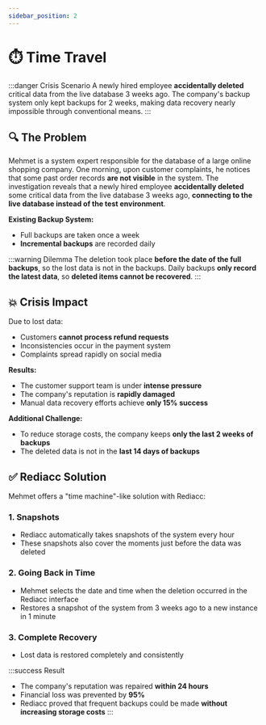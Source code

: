 ```yaml
---
sidebar_position: 2
---
```


# ⏱️ Time Travel

:::danger Crisis Scenario
A newly hired employee **accidentally deleted** critical data from the live database 3 weeks ago. The company's backup system only kept backups for 2 weeks, making data recovery nearly impossible through conventional means.
:::

## 🔍 The Problem

Mehmet is a system expert responsible for the database of a large online shopping company. One morning, upon customer complaints, he notices that some past order records **are not visible** in the system. The investigation reveals that a newly hired employee **accidentally deleted** some critical data from the live database 3 weeks ago, **connecting to the live database instead of the test environment**.

**Existing Backup System:** 
* Full backups are taken once a week
* **Incremental backups** are recorded daily

:::warning Dilemma
The deletion took place **before the date of the full backups**, so the lost data is not in the backups. Daily backups **only record the latest data**, so **deleted items cannot be recovered**.
:::

## 💥 Crisis Impact

Due to lost data:
* Customers **cannot process refund requests**
* Inconsistencies occur in the payment system
* Complaints spread rapidly on social media

**Results:**
* The customer support team is under **intense pressure**
* The company's reputation is **rapidly damaged**
* Manual data recovery efforts achieve **only 15% success**

**Additional Challenge:**
* To reduce storage costs, the company keeps **only the last 2 weeks of backups**
* The deleted data is not in the **last 14 days of backups**

## ✅ Rediacc Solution

Mehmet offers a "time machine"-like solution with Rediacc:

### 1. **Snapshots**
* Rediacc automatically takes snapshots of the system every hour
* These snapshots also cover the moments just before the data was deleted

### 2. **Going Back in Time**
* Mehmet selects the date and time when the deletion occurred in the Rediacc interface
* Restores a snapshot of the system from 3 weeks ago to a new instance in 1 minute

### 3. **Complete Recovery**
* Lost data is restored completely and consistently

:::success Result
* The company's reputation was repaired **within 24 hours**
* Financial loss was prevented by **95%**
* Rediacc proved that frequent backups could be made **without increasing storage costs**
:::